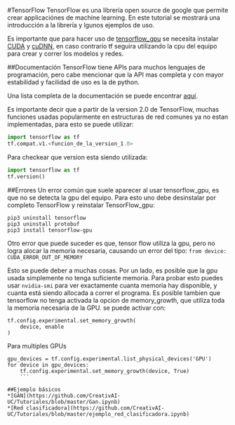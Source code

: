 #TensorFlow
TensorFlow es una librería open source de google que permite crear applicaciónes de machine learning. En este tutorial se mostrará una introducción a la librería y lgunos ejemplos de uso.

Es importante que para hacer uso de [tensorflow_gpu](https://www.tensorflow.org/install/gpu) se necesita instalar [CUDA](https://developer.nvidia.com/cuda-toolkit-archive) y [cuDNN](https://developer.nvidia.com/cudnn), en caso contrario tf seguira utilizando la cpu del equipo para crear y correr los modelos y redes.

##Documentación
TensorFlow tiene APIs para muchos lenguajes de programación, pero cabe mencionar que la API mas completa y con mayor estabilidad y facilidad de uso es la de python. 


Una lista completa de la documentación se puede encontrar [aquí](https://www.tensorflow.org/api_docs/python/).

Es importante decir que a partir de la version 2.0 de TensorFlow, muchas funciones usadas popularmente en estructuras de red comunes ya no estan implementadas, para esto se puede utilizar:

```python
import tensorflow as tf
tf.compat.v1.<funcion_de_la_version_1.0>
```
Para checkear que version esta siendo utilizada:
```python
import tensorflow as tf
tf.version()
```
##Errores
Un error común que suele aparecer al usar tensorflow_gpu, es que no se detecta la gpu del equipo.
Para esto uno debe desinstalar por completo TensorFlow y reinstalar TensorFlow_gpu:
```
pip3 uninstall tensorflow
pip3 uninstall protobuf
pip3 install tensorflow-gpu
```
Otro error que puede suceder es que, tensor flow utiliza la gpu, pero no logra alocar la memoria necesaria, causando un error del tipo:
`from device: CUDA_ERROR_OUT_OF_MEMORY`

Esto se puede deber a muchas cosas. Por un lado, es posible que la gpu usada simplemente no tenga suficiente memoria. Para probar esto puedes usar `nvidia-smi` para ver exactamente cuanta memoria hay disponible, y cuanta está siendo allocada a correr el programa. 
Es posible tambien que tensorflow no tenga activada la opcion de memory_growth, que utiliza toda la memoria necesaria de la GPU. se puede activar con:
```
tf.config.experimental.set_memory_growth(
    device, enable
)
```
Para multiples GPUs
```
gpu_devices = tf.config.experimental.list_physical_devices('GPU')
for device in gpu_devices:
    tf.config.experimental.set_memory_growth(device, True)
    ```

##Ejemplo básicos
*[GAN](https://github.com/CreativAI-UC/Tutoriales/blob/master/Gan.ipynb)
*[Red clasificadora](https://github.com/CreativAI-UC/Tutoriales/blob/master/ejemplo_red_clasificadora.ipynb)